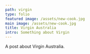 ```yaml
---
path: virgin
type: folio
featured image: /assets/new-cook.jpg
main image: /assets/new-cook.jpg
title: Virgin Australia
intro: Something about Virgin
---
```

A post about Virgin Australia.